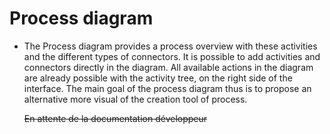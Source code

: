 <!--
parent: 'Process Authoring'
created_at: '2012-03-29 16:10:36'
updated_at: '2013-03-13 14:31:34'
authors:
    - 'Jérôme Bogaerts'
tags:
    - 'Process Authoring'
-->

Process diagram
===============

-   The Process diagram provides a process overview with these activities and the different types of connectors. It is possible to add activities and connectors directly in the diagram. All available actions in the diagram are already possible with the activity tree, on the right side of the interface. The main goal of the process diagram thus is to propose an alternative more visual of the creation tool of process.<br/>

    ~~En attente de la documentation développeur~~


